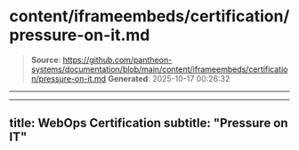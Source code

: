 # content/iframeembeds/certification/pressure-on-it.md

> **Source**: https://github.com/pantheon-systems/documentation/blob/main/content/iframeembeds/certification/pressure-on-it.md
> **Generated**: 2025-10-17 00:26:32

---

---
title: WebOps Certification
subtitle: "Pressure on IT"
---

<Partial file="certification-guide/pressure-on-it.md" />
